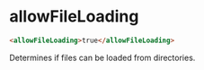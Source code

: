 # allowFileLoading

```html
<allowFileLoading>true</allowFileLoading>
```

Determines if files can be loaded from directories.